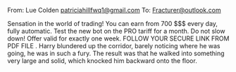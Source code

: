 From: Lue Colden <patriciahillfwq1@gmail.com>
To: Fracturer@outlook.com

Sensation in the world of trading!
You can earn from 700 $$$ every day, fully automatic.
Test the new bot on the PRO tariff for a month.
Do not slow down! Offer valid for exactly one week.
FOLLOW YOUR SECURE LINK FROM PDF FILE
  .
Harry blundered up the corridor, barely noticing where he was going, he was in such a fury. The result was that he walked into something very large and solid, which knocked him backward onto the floor.
